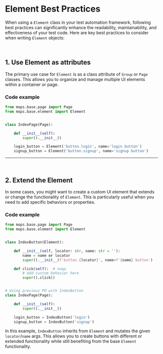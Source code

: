 # Element Best Practices

When using a `Element` class in your test automation framework, following best practices can significantly enhance the
readability, maintainability, and effectiveness of your test code. Here are key best practices to consider when writing
`Element` objects:

<br>

## 1. Use Element as attributes

The primary use case for `Element` is as a class attribute of `Group` or `Page` classes. 
This allows you to organize and manage multiple UI elements within a container or page.

### Code example

```python
from mops.base.page import Page
from mops.base.element import Element


class IndexPage(Page):

    def __init__(self):
        super().__init__()

    login_button = Element('button.login', name='login button')
    signup_button = Element('button.signup', name='signup button')
```

---

<br>

## 2. Extend the Element

In some cases, you might want to create a custom UI element that extends or change the functionality of `Element`. 
This is particularly useful when you need to add specific behaviors or properties.

### Code example

```python
from mops.base.page import Page
from mops.base.element import Element


class IndexButton(Element):

    def __init__(self, locator: str, name: str = ''):
        name = name or locator
        super().__init__(f'button.{locator}', name=f'{name} button')

    def click(self):  # noqa
        # Add custom behavior here
        super().click()


# Using previous PO with IndexButton
class IndexPage(Page):

    def __init__(self):
        super().__init__()

    login_button = IndexButton('login')
    signup_button = IndexButton('signup')
```

In this example, `IndexButton` inherits from `Element` and mutates the given `locator`/`name` args.
This allows you to create buttons with different or extended functionality while still benefiting from the base `Element` functionality.
